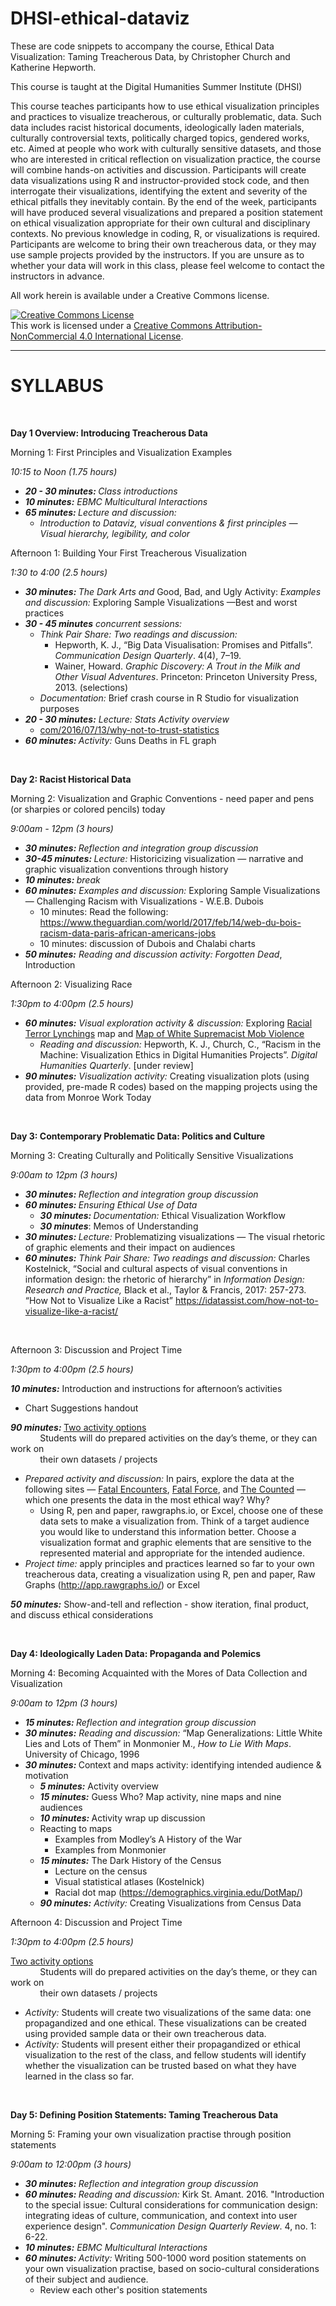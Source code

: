 # DHSI-ethical-dataviz

These are code snippets to accompany the course, Ethical Data Visualization: Taming Treacherous Data, by Christopher Church and Katherine Hepworth.

This course is taught at the Digital Humanities Summer Institute (DHSI)

This course teaches participants how to use ethical visualization principles and practices to visualize treacherous, or culturally problematic, data. Such data includes racist historical documents, ideologically laden materials, culturally controversial texts, politically charged topics, gendered works, etc. Aimed at people who work with culturally sensitive datasets, and those who are interested in critical reflection on visualization practice, the course will combine hands-on activities and discussion. Participants will create data visualizations using R and instructor-provided stock code, and then interrogate their visualizations, identifying the extent and severity of the ethical pitfalls they inevitably contain. By the end of the week, participants will have produced several visualizations and prepared a position statement on ethical visualization appropriate for their own cultural and disciplinary contexts. No previous knowledge in coding, R, or visualizations is required. Participants are welcome to bring their own treacherous data, or they may use sample projects provided by the instructors. If you are unsure as to whether your data will work in this class, please feel welcome to contact the instructors in advance. 

All work herein is available under a Creative Commons license.

<a rel="license" href="http://creativecommons.org/licenses/by-nc/4.0/"><img alt="Creative Commons License" style="border-width:0" src="https://i.creativecommons.org/l/by-nc/4.0/88x31.png" /></a><br />This work is licensed under a <a rel="license" href="http://creativecommons.org/licenses/by-nc/4.0/">Creative Commons Attribution-NonCommercial 4.0 International License</a>.


------ 
<h1>SYLLABUS</h1>
<p><strong>&nbsp;</strong></p>
<p><strong>Day 1 Overview: Introducing Treacherous Data</strong></p>
<p>Morning 1: First Principles and Visualization Examples</p>
<p><em>10:15 to Noon (1.75 hours)</em></p>
<ul>
<li><strong><em>20 - 30 minutes: </em></strong><em>Class introductions</em></li>
<li><strong><em>10 minutes:</em></strong><em> EBMC Multicultural Interactions</em></li>
<li><strong><em>65 minutes: </em></strong><em>Lecture and discussion: </em>
<ul>
<li><em>Introduction to Dataviz, visual conventions &amp; first principles &mdash; Visual hierarchy, legibility, and color</em></li>
</ul>
</li>
</ul>
<p>Afternoon 1: Building Your First Treacherous Visualization</p>
<p><em>1:30 to 4:00 (2.5 hours)</em></p>
<ul>
<li><strong><em>30 minutes: </em></strong><em>The Dark Arts and </em>Good, Bad, and Ugly Activity: <em>Examples and discussion: </em>Exploring Sample Visualizations &mdash;Best and worst practices</li>
<li><strong><em>30 - 45 minutes</em></strong><em> concurrent sessions: </em>
<ul>
<li><em>Think Pair Share: Two readings and discussion:</em>
<ul>
<li>Hepworth, K. J., &ldquo;Big Data Visualisation: Promises and Pitfalls&rdquo;. <em>Communication Design Quarterly</em>. 4(4), 7&ndash;19.</li>
<li>Wainer, Howard. <em>Graphic Discovery: A Trout in the Milk and Other Visual Adventures</em>. Princeton: Princeton University Press, 2013. (selections)</li>
</ul>
</li>
<li><em>Documentation:</em> Brief crash course in R Studio for visualization purposes</li>
</ul>
</li>
<li><strong><em>20 - 30 minutes:</em></strong><em> Lecture: Stats Activity overview</em>
<ul>
<li><a href="https://mathwithbaddrawings.com/2016/07/13/why-not-to-trust-statistics/">com/2016/07/13/why-not-to-trust-statistics</a></li>
</ul>
</li>
<li><strong><em>60 minutes: </em></strong><em>Activity:</em> Guns Deaths in FL graph</li>
</ul>
<p>&nbsp;</p>
<p><strong>Day 2: Racist Historical Data</strong></p>
<p>Morning 2: Visualization and Graphic Conventions - need paper and pens (or sharpies or colored pencils) today</p>
<p><em>9:00am - 12pm (3 hours)</em></p>
<ul>
<li><strong><em>30 minutes: </em></strong><em>Reflection and integration group discussion</em></li>
<li><strong><em>30-45 minutes: </em></strong><em>Lecture: </em>Historicizing visualization &mdash; narrative and graphic visualization conventions through history</li>
<li><strong><em>10 minutes: </em></strong><em>break</em></li>
<li><strong><em>60 minutes:</em></strong><em> Examples and discussion: </em>Exploring Sample Visualizations &mdash; Challenging Racism with Visualizations - W.E.B. Dubois
<ul>
<li>10 minutes: Read the following: <a href="https://www.theguardian.com/world/2017/feb/14/web-du-bois-racism-data-paris-african-americans-jobs">https://www.theguardian.com/world/2017/feb/14/web-du-bois-racism-data-paris-african-americans-jobs</a></li>
<li>10 minutes: discussion of Dubois and Chalabi charts</li>
</ul>
</li>
<li><strong><em>50 minutes:</em></strong><em> Reading and discussion activity:</em> <em>Forgotten Dead</em>, Introduction</li>
</ul>
<p>Afternoon 2: Visualizing Race</p>
<p><em>1:30pm to 4:00pm (2.5 hours)</em></p>
<ul>
<li><strong><em>60 minutes:</em></strong><em> Visual exploration activity &amp; discussion:</em> Exploring <a href="https://lynchinginamerica.eji.org/explore">Racial Terror Lynchings</a> map and <a href="http://www.monroeworktoday.org/explore/">Map of White Supremacist Mob Violence</a>
<ul>
<li><em>Reading and discussion:</em> Hepworth, K. J., Church, C., &ldquo;Racism in the Machine: Visualization Ethics in Digital Humanities Projects&rdquo;. <em>Digital Humanities Quarterly</em>. [under review]</li>
</ul>
</li>
<li><strong><em>90 minutes:</em></strong><em> Visualization activity: </em>Creating visualization plots (using provided, pre-made R codes) based on the mapping projects using the data from Monroe Work Today</li>
</ul>
<p>&nbsp;</p>
<p><strong>Day 3: Contemporary Problematic Data: Politics and Culture</strong></p>
<p>Morning 3: Creating Culturally and Politically Sensitive Visualizations</p>
<p><em>9:00am to 12pm (3 hours)</em></p>
<ul>
<li><strong><em>30 minutes: </em></strong><em>Reflection and integration group discussion</em></li>
<li><strong><em>60 minutes: </em></strong><em>Ensuring Ethical Use of Data</em>
<ul>
<li><strong><em>30 minutes: </em></strong><em>Documentation: </em>Ethical Visualization Workflow</li>
<li><strong><em>30 minutes</em></strong>: Memos of Understanding</li>
</ul>
</li>
<li><strong><em>30 minutes: </em></strong><em>Lecture: </em>Problematizing visualizations &mdash; The visual rhetoric of graphic elements and their impact on audiences</li>
<li><strong><em>60 minutes:</em></strong><em> Think Pair Share: Two readings and discussion:</em> Charles Kostelnick, &ldquo;Social and cultural aspects of visual conventions in information design: the rhetoric of hierarchy&rdquo; in <em>Information Design: Research and Practice, </em> Black et al., Taylor &amp; Francis, 2017: 257-273. &ldquo;How Not to Visualize Like a Racist&rdquo; <a href="https://idatassist.com/how-not-to-visualize-like-a-racist/">https://idatassist.com/how-not-to-visualize-like-a-racist/</a></li>
</ul>
<p>&nbsp;</p>
<p>Afternoon 3: Discussion and Project Time</p>
<p><em>1:30pm to 4:00pm (2.5 hours)</em></p>
<p><strong><em>10 minutes:</em></strong> Introduction and instructions for afternoon&rsquo;s activities</p>
<ul>
<li>Chart Suggestions handout</li>
</ul>
<p><strong><em>90 minutes: </em></strong><u>Two activity options</u><br /> &nbsp;&nbsp;&nbsp;&nbsp;&nbsp;&nbsp;&nbsp;&nbsp;&nbsp;&nbsp;&nbsp; Students will do prepared activities on the day&rsquo;s theme, or they can work on <br /> &nbsp;&nbsp;&nbsp;&nbsp;&nbsp;&nbsp;&nbsp;&nbsp;&nbsp;&nbsp;&nbsp; their own datasets / projects</p>
<ul>
<li><em>Prepared activity and discussion:</em> In pairs, explore the data at the following sites &mdash; <a href="http://www.fatalencounters.org/">Fatal Encounters</a>, <a href="https://www.washingtonpost.com/graphics/2018/national/police-shootings-2018/?utm_term=.854129d640cc">Fatal Force</a>, and <a href="https://www.theguardian.com/us-news/ng-interactive/2015/jun/01/the-counted-police-killings-us-database">The Counted</a> &mdash; which one presents the data in the most ethical way? Why?
<ul>
<li>Using R, pen and paper, rawgraphs.io, or Excel, choose one of these data sets to make a visualization from. Think of a target audience you would like to understand this information better. Choose a visualization format and graphic elements that are sensitive to the represented material and appropriate for the intended audience.</li>
</ul>
</li>
<li><em>Project time:</em> apply principles and practices learned so far to your own treacherous data, creating a visualization using R, pen and paper, Raw Graphs (<a href="http://app.rawgraphs.io/">http://app.rawgraphs.io/</a>) or Excel</li>
</ul>
<p><strong><em>50 minutes:</em></strong> Show-and-tell and reflection - show iteration, final product, and discuss ethical considerations</p>
<p>&nbsp;</p>
<p><strong>Day 4: Ideologically Laden Data: Propaganda and Polemics</strong></p>
<p>Morning 4: Becoming Acquainted with the Mores of Data Collection and Visualization</p>
<p><em>9:00am to 12pm (3 hours)</em></p>
<ul>
<li><strong><em>15 minutes: </em></strong><em>Reflection and integration group discussion</em></li>
<li><strong><em>30 minutes:</em></strong><em> Reading and discussion:</em> &ldquo;Map Generalizations: Little White Lies and Lots of Them&rdquo; in Monmonier M., <em>How to Lie With Maps</em>. University of Chicago, 1996</li>
<li><strong><em>30 minutes: </em></strong>Context and maps activity: identifying intended audience &amp; motivation
<ul>
<li><strong><em>5 minutes:</em></strong> Activity overview</li>
<li><strong><em>15 minutes:</em></strong> Guess Who? Map activity, nine maps and nine audiences</li>
<li><strong><em>10 minutes: </em></strong>Activity wrap up discussion</li>
<li>Reacting to maps
<ul>
<li>Examples from Modley&rsquo;s A History of the War</li>
<li>Examples from Monmonier</li>
</ul>
</li>
<li><strong><em>15 minutes:</em></strong> The Dark History of the Census
<ul>
<li>Lecture on the census</li>
<li>Visual statistical atlases (Kostelnick)</li>
<li>Racial dot map (<a href="https://demographics.virginia.edu/DotMap/">https://demographics.virginia.edu/DotMap/</a>)</li>
</ul>
</li>
<li><strong><em>90 minutes:</em></strong><em> Activity: </em>Creating Visualizations from Census Data</li>
</ul>
</li>
</ul>
<p>Afternoon 4: Discussion and Project Time</p>
<p><em>1:30pm to 4:00pm (2.5 hours)</em></p>
<p><u>Two activity options</u><br /> &nbsp;&nbsp;&nbsp;&nbsp;&nbsp;&nbsp;&nbsp;&nbsp;&nbsp;&nbsp;&nbsp; Students will do prepared activities on the day&rsquo;s theme, or they can work on <br /> &nbsp;&nbsp;&nbsp;&nbsp;&nbsp;&nbsp;&nbsp;&nbsp;&nbsp;&nbsp;&nbsp; their own datasets / projects</p>
<ul>
<li><em>Activity: </em>Students will create two visualizations of the same data: one propagandized and one ethical. These visualizations can be created using provided sample data or their own treacherous data.</li>
<li><em>Activity:</em> Students will present either their propagandized or ethical visualization to the rest of the class, and fellow students will identify whether the visualization can be trusted based on what they have learned in the class so far.</li>
</ul>
<p>&nbsp;</p>
<p><strong>Day 5: Defining Position Statements: Taming Treacherous Data</strong></p>
<p>Morning 5: Framing your own visualization practise through position statements</p>
<p><em>9:00am to 12:00pm (3 hours)</em></p>
<ul>
<li><strong><em>30 minutes: </em></strong><em>Reflection and integration group discussion</em></li>
<li><strong><em>60 minutes: </em></strong><em>Reading and discussion: </em>Kirk St. Amant. 2016. "Introduction to the special issue: Cultural considerations for communication design: integrating ideas of culture, communication, and context into user experience design". <em>Communication Design Quarterly Review</em>. 4, no. 1: 6-22.</li>
<li><strong><em>10 minutes:</em></strong><em> EBMC Multicultural Interactions</em></li>
<li><strong><em>60 minutes: </em></strong><em>Activity: </em>Writing 500-1000 word position statements on your own visualization practise, based on socio-cultural considerations of their subject and audience.
<ul>
<li>Review each other's position statements</li>
</ul>
</li>
</ul>
<p>&nbsp;</p>
<p>&nbsp;</p>
<p>&nbsp;</p>
<p>&nbsp;</p>